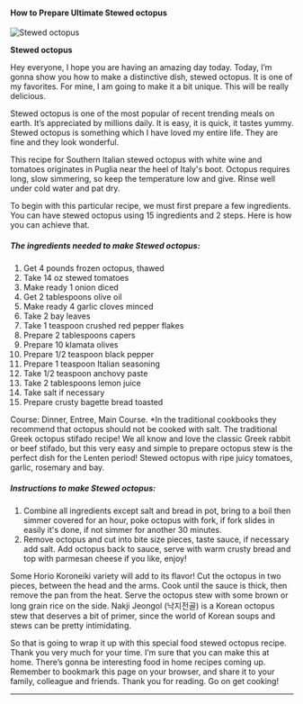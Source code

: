             

#### How to Prepare Ultimate Stewed octopus

![Stewed octopus](https://img-global.cpcdn.com/recipes/908f9d21368b6013/751x532cq70/stewed-octopus-recipe-main-photo.jpg)

**Stewed octopus**

Hey everyone, I hope you are having an amazing day today. Today, I’m gonna show you how to make a distinctive dish, stewed octopus. It is one of my favorites. For mine, I am going to make it a bit unique. This will be really delicious.

Stewed octopus is one of the most popular of recent trending meals on earth. It’s appreciated by millions daily. It is easy, it is quick, it tastes yummy. Stewed octopus is something which I have loved my entire life. They are fine and they look wonderful.

This recipe for Southern Italian stewed octopus with white wine and tomatoes originates in Puglia near the heel of Italy's boot. Octopus requires long, slow simmering, so keep the temperature low and give. Rinse well under cold water and pat dry.

To begin with this particular recipe, we must first prepare a few ingredients. You can have stewed octopus using 15 ingredients and 2 steps. Here is how you can achieve that.

##### The ingredients needed to make Stewed octopus:

1.  Get 4 pounds frozen octopus, thawed
2.  Take 14 oz stewed tomatoes
3.  Make ready 1 onion diced
4.  Get 2 tablespoons olive oil
5.  Make ready 4 garlic cloves minced
6.  Take 2 bay leaves
7.  Take 1 teaspoon crushed red pepper flakes
8.  Prepare 2 tablespoons capers
9.  Prepare 10 klamata olives
10.  Prepare 1/2 teaspoon black pepper
11.  Prepare 1 teaspoon Italian seasoning
12.  Take 1/2 teaspoon anchovy paste
13.  Take 2 tablespoons lemon juice
14.  Take salt if necessary
15.  Prepare crusty bagette bread toasted

Course: Dinner, Entree, Main Course. \*In the traditional cookbooks they recommend that octopus should not be cooked with salt. The traditional Greek octopus stifado recipe! We all know and love the classic Greek rabbit or beef stifado, but this very easy and simple to prepare octopus stew is the perfect dish for the Lenten period! Stewed octopus with ripe juicy tomatoes, garlic, rosemary and bay.

##### Instructions to make Stewed octopus:

1.  Combine all ingredients except salt and bread in pot, bring to a boil then simmer covered for an hour, poke octopus with fork, if fork slides in easily it's done, if not simmer for another 30 minutes.
2.  Remove octopus and cut into bite size pieces, taste sauce, if necessary add salt. Add octopus back to sauce, serve with warm crusty bread and top with parmesan cheese if you like, enjoy!

Some Horio Koroneiki variety will add to its flavor! Cut the octopus in two pieces, between the head and the arms. Cook until the sauce is thick, then remove the pan from the heat. Serve the octopus stew with some brown or long grain rice on the side. Nakji Jeongol (낙지전골) is a Korean octopus stew that deserves a bit of primer, since the world of Korean soups and stews can be pretty intimidating.

So that is going to wrap it up with this special food stewed octopus recipe. Thank you very much for your time. I’m sure that you can make this at home. There’s gonna be interesting food in home recipes coming up. Remember to bookmark this page on your browser, and share it to your family, colleague and friends. Thank you for reading. Go on get cooking!

* * *